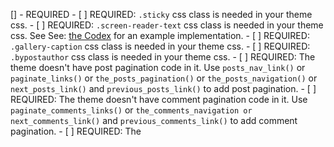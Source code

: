 [] - REQUIRED
	- [ ] REQUIRED: `.sticky` css class is needed in your theme css.
	- [ ] REQUIRED: `.screen-reader-text` css class is needed in your theme css. See See: [the Codex](http://codex.wordpress.org/CSS#WordPress_Generated_Classes) for an example implementation.
	- [ ] REQUIRED: `.gallery-caption` css class is needed in your theme css.
	- [ ] REQUIRED: `.bypostauthor` css class is needed in your theme css.
	- [ ] REQUIRED:  The theme doesn't have post pagination code in it. Use `posts_nav_link()` or `paginate_links()` or `the_posts_pagination()` or `the_posts_navigation()` or `next_posts_link()` and `previous_posts_link()` to add post pagination.
	- [ ] REQUIRED:  The theme doesn't have comment pagination code in it. Use `paginate_comments_links()` or `the_comments_navigation or next_comments_link()` and `previous_comments_link()` to add comment pagination.
	- [ ] REQUIRED:  The <title> tags can only contain a call to `wp_title()`. Use the `wp_title` filter to modify the output
	- [ ] REQUIRED:  Found a Customizer setting that did not have a sanitization callback function. Every call to the `add_setting()` method needs to have a sanitization callback function passed.
	- [ ] REQUIRED:  Could not find the comment-reply script enqueued. See: [Migrating Plugins and Themes to 2.7/Enhanced Comment Display](https://codex.wordpress.org/Migrating_Plugins_and_Themes_to_2.7/Enhanced_Comment_Display)
  ```php
  <?php if ( is_singular() ) wp_enqueue_script( "comment-reply" ); ?>
  ```
	- [ ] REQUIRED:  Could not find wp_link_pages. See: [wp_link_pages](https://codex.wordpress.org/Function_Reference/wp_link_pages)
  ```php
  <?php wp_link_pages( $args ); ?>
  ```
	- [ ] REQUIRED:  Could not find comments_template. See: [comments_template](https://codex.wordpress.org/Template_Tags/comments_template)
  ```php
  <?php comments_template( $file, $separate_comments ); ?>
  ```
	- [ ] REQUIRED:  Could not find add_theme_support( 'automatic-feed-links' ). See: [add_theme_support](https://codex.wordpress.org/Function_Reference/add_theme_support)
  ```php
  <?php add_theme_support( $feature ); ?>
  ```
	- [ ] REQUIRED:  add_theme_support( post-formats was found in the file functions.php. However get_post_format and/or has_post_format were not found, and no use of formats in the CSS was detected.

[] - RECOMMENDED
	- [ ] RECOMMENDED:  Screenshot size should be 1200x900, to account for HiDPI displays. Any 4:3 image size is acceptable, but 1200x900 is preferred.
	- [ ] RECOMMENDED:  Screenshot dimensions are wrong! Ratio of width to height should be 4:3.
	- [ ] RECOMMENDED:  No reference to the_post_thumbnail() was found in the theme. It is recommended that the theme implement this functionality instead of using custom fields for thumbnails.
	- [ ] RECOMMENDED:  No reference to add_theme_support( "title-tag" ) was found in the theme. It is recommended that the theme implement this functionality for WordPress 4.1 and above.
	- [ ] RECOMMENDED:  No reference to add_theme_support( "custom-header", $args ) was found in the theme. It is recommended that the theme implement this functionality if using an image for the header.
	- [ ] RECOMMENDED:  No reference to add_editor_style() was found in the theme. It is recommended that the theme implement editor styling, so as to make the editor content match the resulting post output in the theme, for a better user experience.
	- [ ] RECOMMENDED:  Could not find the file readme.txt in the theme. Please see [Theme_Documentation](https://codex.wordpress.org/Theme_Review#Theme_Documentation) for more information.
	- [ ] RECOMMENDED:  Tags: is either empty or missing in style.css header.
	- [ ] INFO:  Possible hard-coded links were found in the file page-components.php.
Line 529: `<li><a href='sass.html'>Sass</a></li>`
Line 543: `&lt;li>&lt;a href='sass.html'>Sass&lt;/a>&lt;/li>`
Line 561: `<li><a href='sass.html'>Sass</a></li>`
Line 575: `&lt;li>&lt;a href='sass.html'>Sass&lt;/a>&lt;/li>`
Line 530: `<li><a href='components.html'>Components</a></li>`
Line 544: `&lt;li>&lt;a href='components.html'>Components&lt;/a>&lt;/li>`
Line 562: `<li><a href='components.html'>Components</a></li>`
Line 576: `&lt;li>&lt;a href='components.html'>Components&lt;/a>&lt;/li>`
Line 531: `<li><a href='javascript.html'>JavaScript</a></li>`
Line 545: `&lt;li>&lt;a href='javascript.html'>JavaScript&lt;/a>&lt;/li>`
Line 563: `<li><a href='javascript.html'>JavaScript</a></li>`
Line 577: `&lt;li>&lt;a href='javascript.html'>JavaScript&lt;/a>&lt;/li>`
Line 529: `<li><a href='sass.html'>Sass</a></li>`
Line 543: `&lt;li>&lt;a href='sass.html'>Sass&lt;/a>&lt;/li>`
Line 561: `<li><a href='sass.html'>Sass</a></li>`
Line 575: `&lt;li>&lt;a href='sass.html'>Sass&lt;/a>&lt;/li>`
Line 530: `<li><a href='components.html'>Components</a></li>`
Line 544: `&lt;li>&lt;a href='components.html'>Components&lt;/a>&lt;/li>`
Line 562: `<li><a href='components.html'>Components</a></li>`
Line 576: `&lt;li>&lt;a href='components.html'>Components&lt;/a>&lt;/li>`
Line 531: `<li><a href='javascript.html'>JavaScript</a></li>`
Line 545: ``&lt;li>&lt;a href='javascript.html'>JavaScript&lt;/a>&lt;/li>
Line 563: `<li><a href='javascript.html'>JavaScript</a></li>`
Line 577: `&lt;li>&lt;a href='javascript.html'>JavaScript&lt;/a>&lt;/li>`
	- [ ] INFO:  Only one text-domain is being used in this theme. Make sure it matches the theme's slug correctly so that the theme will be compatible with WordPress.org language packs.
The domain found is materialpress
	- [ ] INFO:  Non-printable characters were found in the page-components.php file. You may want to check this file for errors.
Line 614: `<p class='caption'>Cards are a convenient means of displaying content composed of different types of objects. They���re also well-suited for presenting similar objects whose size or support
	- [ ] INFO:  Non-printable characters were found in the footer.php file. You may want to check this file for errors.
Line 23: `<span class='white-text'>�� <?php echo date('Y'); ?> Copyright <?php echo get_bloginfo( name ); ?></`
